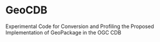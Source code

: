 # GeoCDB
Experimental Code for Conversion and Profiling the Proposed Implementation of GeoPackage in the OGC CDB
